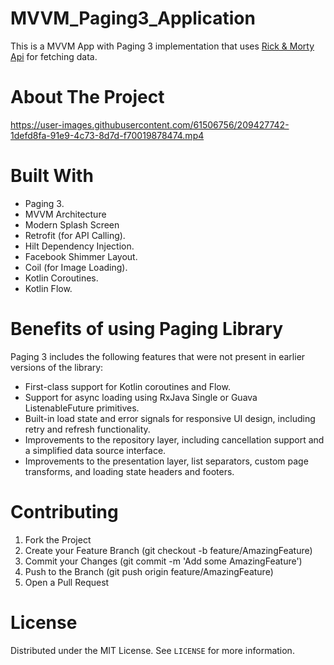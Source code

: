 ﻿# MVVM_Paging3_Application

This is a MVVM App with Paging 3 implementation that uses [Rick & Morty Api](https://rickandmortyapi.com/) for fetching data.


# About The Project
https://user-images.githubusercontent.com/61506756/209427742-1defd8fa-91e9-4c73-8d7d-f70019878474.mp4


# Built With
+ Paging 3.
+ MVVM Architecture
+ Modern Splash Screen
+ Retrofit (for API Calling).
+ Hilt Dependency Injection.
+ Facebook Shimmer Layout.
+ Coil (for Image Loading).
+ Kotlin Coroutines.
+ Kotlin Flow.


# Benefits of using Paging Library
Paging 3 includes the following features that were not present in earlier versions of the library:

+ First-class support for Kotlin coroutines and Flow.
+ Support for async loading using RxJava Single or Guava ListenableFuture primitives.
+ Built-in load state and error signals for responsive UI design, including retry and refresh functionality.
+ Improvements to the repository layer, including cancellation support and a simplified data source interface.
+ Improvements to the presentation layer, list separators, custom page transforms, and loading state headers and footers.


# Contributing
1. Fork the Project
2. Create your Feature Branch (git checkout -b feature/AmazingFeature)
3. Commit your Changes (git commit -m 'Add some AmazingFeature')
4. Push to the Branch (git push origin feature/AmazingFeature)
5. Open a Pull Request


# License
Distributed under the MIT License. See `LICENSE` for more information.
